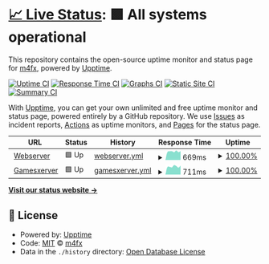 # [📈 Live Status](https://http://stauts.akazia.eu/): <!--live status--> **🟩 All systems operational**

This repository contains the open-source uptime monitor and status page for [m4fx](https://http://stauts.akazia.eu/), powered by [Upptime](https://github.com/upptime/upptime).

[![Uptime CI](https://github.com/akaziaeu/status/workflows/Uptime%20CI/badge.svg)](https://github.com/akaziaeu/status/actions?query=workflow%3A%22Uptime+CI%22)
[![Response Time CI](https://github.com/akaziaeu/status/workflows/Response%20Time%20CI/badge.svg)](https://github.com/akaziaeu/status/actions?query=workflow%3A%22Response+Time+CI%22)
[![Graphs CI](https://github.com/akaziaeu/status/workflows/Graphs%20CI/badge.svg)](https://github.com/akaziaeu/status/actions?query=workflow%3A%22Graphs+CI%22)
[![Static Site CI](https://github.com/akaziaeu/status/workflows/Static%20Site%20CI/badge.svg)](https://github.com/akaziaeu/status/actions?query=workflow%3A%22Static+Site+CI%22)
[![Summary CI](https://github.com/akaziaeu/status/workflows/Summary%20CI/badge.svg)](https://github.com/akaziaeu/status/actions?query=workflow%3A%22Summary+CI%22)

With [Upptime](https://upptime.js.org), you can get your own unlimited and free uptime monitor and status page, powered entirely by a GitHub repository. We use [Issues](https://github.com/akaziaeu/status/issues) as incident reports, [Actions](https://github.com/akaziaeu/status/actions) as uptime monitors, and [Pages](https://http://stauts.akazia.eu/) for the status page.

<!--start: status pages-->
<!-- This summary is generated by Upptime (https://github.com/upptime/upptime) -->
<!-- Do not edit this manually, your changes will be overwritten -->
<!-- prettier-ignore -->
| URL | Status | History | Response Time | Uptime |
| --- | ------ | ------- | ------------- | ------ |
| <img alt="" src="https://favicons.githubusercontent.com/kh01.akazia.eu" height="13"> [Webserver](https://kh01.akazia.eu) | 🟩 Up | [webserver.yml](https://github.com/akaziaeu/status/commits/HEAD/history/webserver.yml) | <details><summary><img alt="Response time graph" src="./graphs/webserver/response-time-week.png" height="20"> 669ms</summary><br><a href="https://http://stauts.akazia.eu//history/webserver"><img alt="Response time 654" src="https://img.shields.io/endpoint?url=https%3A%2F%2Fraw.githubusercontent.com%2Fakaziaeu%2Fstatus%2FHEAD%2Fapi%2Fwebserver%2Fresponse-time.json"></a><br><a href="https://http://stauts.akazia.eu//history/webserver"><img alt="24-hour response time 696" src="https://img.shields.io/endpoint?url=https%3A%2F%2Fraw.githubusercontent.com%2Fakaziaeu%2Fstatus%2FHEAD%2Fapi%2Fwebserver%2Fresponse-time-day.json"></a><br><a href="https://http://stauts.akazia.eu//history/webserver"><img alt="7-day response time 669" src="https://img.shields.io/endpoint?url=https%3A%2F%2Fraw.githubusercontent.com%2Fakaziaeu%2Fstatus%2FHEAD%2Fapi%2Fwebserver%2Fresponse-time-week.json"></a><br><a href="https://http://stauts.akazia.eu//history/webserver"><img alt="30-day response time 654" src="https://img.shields.io/endpoint?url=https%3A%2F%2Fraw.githubusercontent.com%2Fakaziaeu%2Fstatus%2FHEAD%2Fapi%2Fwebserver%2Fresponse-time-month.json"></a><br><a href="https://http://stauts.akazia.eu//history/webserver"><img alt="1-year response time 654" src="https://img.shields.io/endpoint?url=https%3A%2F%2Fraw.githubusercontent.com%2Fakaziaeu%2Fstatus%2FHEAD%2Fapi%2Fwebserver%2Fresponse-time-year.json"></a></details> | <details><summary><a href="https://http://stauts.akazia.eu//history/webserver">100.00%</a></summary><a href="https://http://stauts.akazia.eu//history/webserver"><img alt="All-time uptime 100.00%" src="https://img.shields.io/endpoint?url=https%3A%2F%2Fraw.githubusercontent.com%2Fakaziaeu%2Fstatus%2FHEAD%2Fapi%2Fwebserver%2Fuptime.json"></a><br><a href="https://http://stauts.akazia.eu//history/webserver"><img alt="24-hour uptime 100.00%" src="https://img.shields.io/endpoint?url=https%3A%2F%2Fraw.githubusercontent.com%2Fakaziaeu%2Fstatus%2FHEAD%2Fapi%2Fwebserver%2Fuptime-day.json"></a><br><a href="https://http://stauts.akazia.eu//history/webserver"><img alt="7-day uptime 100.00%" src="https://img.shields.io/endpoint?url=https%3A%2F%2Fraw.githubusercontent.com%2Fakaziaeu%2Fstatus%2FHEAD%2Fapi%2Fwebserver%2Fuptime-week.json"></a><br><a href="https://http://stauts.akazia.eu//history/webserver"><img alt="30-day uptime 100.00%" src="https://img.shields.io/endpoint?url=https%3A%2F%2Fraw.githubusercontent.com%2Fakaziaeu%2Fstatus%2FHEAD%2Fapi%2Fwebserver%2Fuptime-month.json"></a><br><a href="https://http://stauts.akazia.eu//history/webserver"><img alt="1-year uptime 100.00%" src="https://img.shields.io/endpoint?url=https%3A%2F%2Fraw.githubusercontent.com%2Fakaziaeu%2Fstatus%2FHEAD%2Fapi%2Fwebserver%2Fuptime-year.json"></a></details>
| <img alt="" src="https://favicons.githubusercontent.com/null" height="13"> [Gamesxerver](https:/cp.akazia.eu) | 🟩 Up | [gamesxerver.yml](https://github.com/akaziaeu/status/commits/HEAD/history/gamesxerver.yml) | <details><summary><img alt="Response time graph" src="./graphs/gamesxerver/response-time-week.png" height="20"> 711ms</summary><br><a href="https://http://stauts.akazia.eu//history/gamesxerver"><img alt="Response time 696" src="https://img.shields.io/endpoint?url=https%3A%2F%2Fraw.githubusercontent.com%2Fakaziaeu%2Fstatus%2FHEAD%2Fapi%2Fgamesxerver%2Fresponse-time.json"></a><br><a href="https://http://stauts.akazia.eu//history/gamesxerver"><img alt="24-hour response time 786" src="https://img.shields.io/endpoint?url=https%3A%2F%2Fraw.githubusercontent.com%2Fakaziaeu%2Fstatus%2FHEAD%2Fapi%2Fgamesxerver%2Fresponse-time-day.json"></a><br><a href="https://http://stauts.akazia.eu//history/gamesxerver"><img alt="7-day response time 711" src="https://img.shields.io/endpoint?url=https%3A%2F%2Fraw.githubusercontent.com%2Fakaziaeu%2Fstatus%2FHEAD%2Fapi%2Fgamesxerver%2Fresponse-time-week.json"></a><br><a href="https://http://stauts.akazia.eu//history/gamesxerver"><img alt="30-day response time 696" src="https://img.shields.io/endpoint?url=https%3A%2F%2Fraw.githubusercontent.com%2Fakaziaeu%2Fstatus%2FHEAD%2Fapi%2Fgamesxerver%2Fresponse-time-month.json"></a><br><a href="https://http://stauts.akazia.eu//history/gamesxerver"><img alt="1-year response time 696" src="https://img.shields.io/endpoint?url=https%3A%2F%2Fraw.githubusercontent.com%2Fakaziaeu%2Fstatus%2FHEAD%2Fapi%2Fgamesxerver%2Fresponse-time-year.json"></a></details> | <details><summary><a href="https://http://stauts.akazia.eu//history/gamesxerver">100.00%</a></summary><a href="https://http://stauts.akazia.eu//history/gamesxerver"><img alt="All-time uptime 100.00%" src="https://img.shields.io/endpoint?url=https%3A%2F%2Fraw.githubusercontent.com%2Fakaziaeu%2Fstatus%2FHEAD%2Fapi%2Fgamesxerver%2Fuptime.json"></a><br><a href="https://http://stauts.akazia.eu//history/gamesxerver"><img alt="24-hour uptime 100.00%" src="https://img.shields.io/endpoint?url=https%3A%2F%2Fraw.githubusercontent.com%2Fakaziaeu%2Fstatus%2FHEAD%2Fapi%2Fgamesxerver%2Fuptime-day.json"></a><br><a href="https://http://stauts.akazia.eu//history/gamesxerver"><img alt="7-day uptime 100.00%" src="https://img.shields.io/endpoint?url=https%3A%2F%2Fraw.githubusercontent.com%2Fakaziaeu%2Fstatus%2FHEAD%2Fapi%2Fgamesxerver%2Fuptime-week.json"></a><br><a href="https://http://stauts.akazia.eu//history/gamesxerver"><img alt="30-day uptime 100.00%" src="https://img.shields.io/endpoint?url=https%3A%2F%2Fraw.githubusercontent.com%2Fakaziaeu%2Fstatus%2FHEAD%2Fapi%2Fgamesxerver%2Fuptime-month.json"></a><br><a href="https://http://stauts.akazia.eu//history/gamesxerver"><img alt="1-year uptime 100.00%" src="https://img.shields.io/endpoint?url=https%3A%2F%2Fraw.githubusercontent.com%2Fakaziaeu%2Fstatus%2FHEAD%2Fapi%2Fgamesxerver%2Fuptime-year.json"></a></details>

<!--end: status pages-->

[**Visit our status website →**](https://http://stauts.akazia.eu/)

## 📄 License

- Powered by: [Upptime](https://github.com/upptime/upptime)
- Code: [MIT](./LICENSE) © [m4fx](https://http://stauts.akazia.eu/)
- Data in the `./history` directory: [Open Database License](https://opendatacommons.org/licenses/odbl/1-0/)

